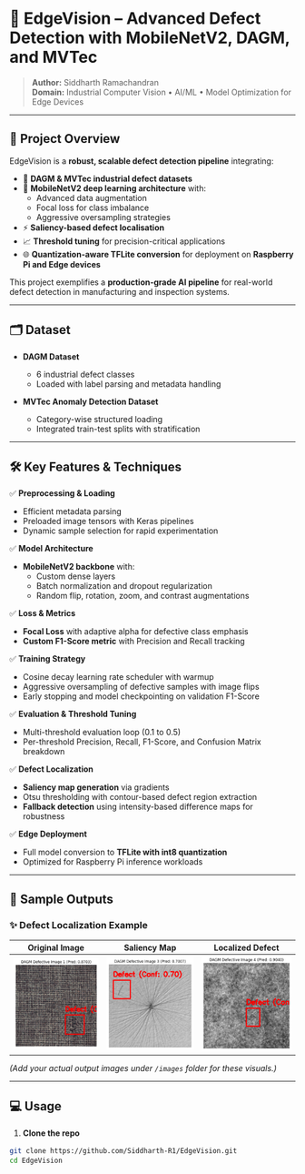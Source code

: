 # 🦾 EdgeVision – Advanced Defect Detection with MobileNetV2, DAGM, and MVTec

> **Author:** Siddharth Ramachandran  
> **Domain:** Industrial Computer Vision • AI/ML • Model Optimization for Edge Devices

---

## 🚀 **Project Overview**

EdgeVision is a **robust, scalable defect detection pipeline** integrating:

- 🔬 **DAGM & MVTec industrial defect datasets**
- 🤖 **MobileNetV2 deep learning architecture** with:
  - Advanced data augmentation
  - Focal loss for class imbalance
  - Aggressive oversampling strategies
- ⚡ **Saliency-based defect localisation**
- 📈 **Threshold tuning** for precision-critical applications
- 🌐 **Quantization-aware TFLite conversion** for deployment on **Raspberry Pi and Edge devices**

This project exemplifies a **production-grade AI pipeline** for real-world defect detection in manufacturing and inspection systems.

---

## 🗂️ **Dataset**

- **DAGM Dataset**  
  - 6 industrial defect classes  
  - Loaded with label parsing and metadata handling

- **MVTec Anomaly Detection Dataset**  
  - Category-wise structured loading  
  - Integrated train-test splits with stratification

---

## 🛠️ **Key Features & Techniques**

✅ **Preprocessing & Loading**
- Efficient metadata parsing  
- Preloaded image tensors with Keras pipelines  
- Dynamic sample selection for rapid experimentation

✅ **Model Architecture**
- **MobileNetV2 backbone** with:
  - Custom dense layers
  - Batch normalization and dropout regularization
  - Random flip, rotation, zoom, and contrast augmentations

✅ **Loss & Metrics**
- **Focal Loss** with adaptive alpha for defective class emphasis  
- **Custom F1-Score metric** with Precision and Recall tracking

✅ **Training Strategy**
- Cosine decay learning rate scheduler with warmup  
- Aggressive oversampling of defective samples with image flips  
- Early stopping and model checkpointing on validation F1-Score

✅ **Evaluation & Threshold Tuning**
- Multi-threshold evaluation loop (0.1 to 0.5)
- Per-threshold Precision, Recall, F1-Score, and Confusion Matrix breakdown

✅ **Defect Localization**
- **Saliency map generation** via gradients
- Otsu thresholding with contour-based defect region extraction
- **Fallback detection** using intensity-based difference maps for robustness

✅ **Edge Deployment**
- Full model conversion to **TFLite with int8 quantization**  
- Optimized for Raspberry Pi inference workloads

---

## 🎯 **Sample Outputs**

### ✨ **Defect Localization Example**

| Original Image | Saliency Map | Localized Defect |
|---|---|---|
| ![Sample Input](images/output1.png) | ![Saliency Map](images/output2.png) | ![Defect Detection](images/output3.png) |

*(Add your actual output images under `/images` folder for these visuals.)*

---

## 💻 **Usage**

1. **Clone the repo**

```bash
git clone https://github.com/Siddharth-R1/EdgeVision.git
cd EdgeVision
